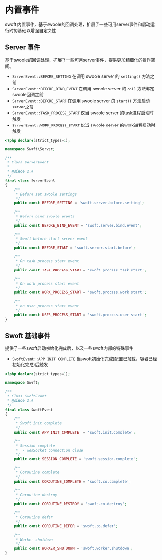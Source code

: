 # 内置事件

swoft 内置事件，基于swoole的回调处理，扩展了一些可用server事件和启动运行时的基础以增强自定义性

## Server 事件

基于swoole的回调处理，扩展了一些可用server事件，提供更加精细化的操作空间。

- `ServerEvent::BEFORE_SETTING` 在调用 swoole server 的 `setting()` 方法之前 
- `ServerEvent::BEFORE_BIND_EVENT` 在调用 swoole server 的 `on()` 方法绑定swoole回调之前 
- `ServerEvent::BEFORE_START` 在调用 swoole server 的 `start()` 方法启动server之前 
- `ServerEvent::TASK_PROCESS_START` 仅当 swoole server 的task进程启动时触发
- `ServerEvent::WORK_PROCESS_START` 仅当 swoole server 的work进程启动时触发

```php
<?php declare(strict_types=1);

namespace Swoft\Server;

/**
 * Class ServerEvent
 *
 * @since 2.0
 */
final class ServerEvent
{
    /**
     * Before set swoole settings
     */
    public const BEFORE_SETTING = 'swoft.server.before.setting';

    /**
     * Before bind swoole events
     */
    public const BEFORE_BIND_EVENT = 'swoft.server.bind.event';

    /**
     * Swoft before start server event
     */
    public const BEFORE_START = 'swoft.server.start.before';

    /**
     * On task process start event
     */
    public const TASK_PROCESS_START = 'swoft.process.task.start';

    /**
     * On work process start event
     */
    public const WORK_PROCESS_START = 'swoft.process.work.start';

    /**
     * on user process start event
     */
    public const USER_PROCESS_START = 'swoft.process.user.start';
}
```

## Swoft 基础事件

提供了一些swoft启动初始化完成后，以及一些swoft内部的特殊事件

- `SwoftEvent::APP_INIT_COMPLETE` 当swoft初始化完成(配置已加载，容器已经初始化完成)后触发

```php
<?php declare(strict_types=1);

namespace Swoft;

/**
 * Class SwoftEvent
 * @since 2.0
 */
final class SwoftEvent
{
    /**
     * Swoft init complete
     */
    public const APP_INIT_COMPLETE  = 'swoft.init.complete';

    /**
     * Session complete
     *  - webSocket connection close
     */
    public const SESSION_COMPLETE = 'swoft.session.complete';

    /**
     * Coroutine complete
     */
    public const COROUTINE_COMPLETE = 'swoft.co.complete';

    /**
     * Coroutine destroy
     */
    public const COROUTINE_DESTROY = 'swoft.co.destroy';

    /**
     * Coroutine defer
     */
    public const COROUTINE_DEFER = 'swoft.co.defer';

    /**
     * Worker shutdown
     */
    public const WORKER_SHUTDOWN = 'swoft.worker.shutdown';
}
```

